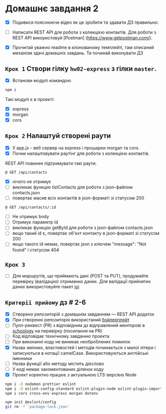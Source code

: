 # Домашнє завдання 2

- [x] Подивися пояснююче відео як це зробити та здавати ДЗ правильно:

- [ ] Написати REST API для роботи з колекцією контактів. Для роботи з REST API
      використовуй [Postman] (https://www.getpostman.com/).

- [x] Прочитай уважно readme в клонованому темплейті, там описаний механізм
      здачі домашніх завдань. Та починай виконувати ДЗ

## `Крок 1` Створи гілку `hw02-express` з гілки `master`.

- [x] Встанови модулі командою

```bash
npm i
```

Такі модулі є в проекті:

- [x] express
- [x] morgan
- [x] cors

## `Крок 2` Налаштуй створені раути

- [x] У app.js – веб сервер на express і прошарки morgan та cors.
- [x] Почни налаштовувати раутінг для роботи з колекцією контактів.

REST API повинен підтримувати такі раути.

`@ GET /api/contacts`

- [x] нічого не отримує
- [ ] викликає функцію listContacts для роботи з json-файлом contacts.json
- [ ] повертає масив всіх контактів в json-форматі зі статусом 200

`@ GET /api/contacts/:id`

- [ ] Не отримує body
- [ ] Отримує параметр id
- [ ] викликає функцію getById для роботи з json-файлом contacts.json
- [ ] якщо такий id є, повертає об'єкт контакту в json-форматі зі статусом 200
- [ ] якщо такого id немає, повертає json з ключем "message": "Not found" і
      статусом 404

## `Крок 3`

- [ ] Для маршрутів, що приймають дані (POST та PUT), продумайте перевірку
      (валідацію) отриманих даних. Для валідації прийнятих даних використовуйте
      пакет [joi](https://github.com/sideway/joi)

## `Критерії прийому` дз # 2-6

- [x] Створено репозиторій з домашнім завданням — REST API додаток
- [x] При створенні репозиторія використаний
      [бойлерплейт](https://github.com/goitacademy/nodejs-homework-template)
- [ ] Пулл-реквест (PR) з відповідним дз відправлений менторові в
      [schoology](https://app.schoology.com/login) на перевірку (посилання на
      PR)
- [ ] Код відповідає технічному завданню проекта
- [ ] При виконанні коду не виникає необроблених помилок
- [x] Назва змінних, властивостей і методів починається з малої літери і
      записуються в нотації camelCase. Використовуються англійські іменники
- [ ] Назва функції або методу містить дієслово
- [ ] У коді немає закоментованих ділянок коду
- [x] Проект коректно працює з актуальною LTS-версією Node

```bash
npm i -D nodemon prettier eslint
npm i -D eslint-config-standard eslint-plugin-node eslint-plugin-import eslint-plugin-promise eslint-config-prettier
npm i cors cross-env express morgan dotenv

npm init @eslint/config
git rm -f 'package-lock.json'
```
